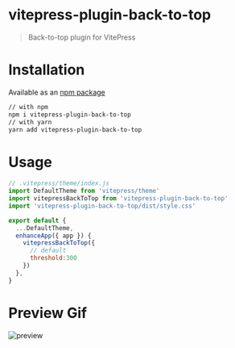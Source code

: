 # vitepress-plugin-back-to-top

> Back-to-top plugin for VitePress

# Installation

Available as an [npm package](https://www.npmjs.com/package/vitepress-plugin-back-to-top)

```bash
// with npm
npm i vitepress-plugin-back-to-top
// with yarn
yarn add vitepress-plugin-back-to-top
```

# Usage

```js
// .vitepress/theme/index.js
import DefaultTheme from 'vitepress/theme'
import vitepressBackToTop from 'vitepress-plugin-back-to-top'
import 'vitepress-plugin-back-to-top/dist/style.css'

export default {
  ...DefaultTheme,
  enhanceApp({ app }) {
    vitepressBackToTop({
      // default
      threshold:300
    })
  },
}


```

# Preview Gif

![preview](https://github.com/wehuss/vitepress-plugin-back-to-top/raw/master/vitepress-plugin-back-to-top-preview.gif)